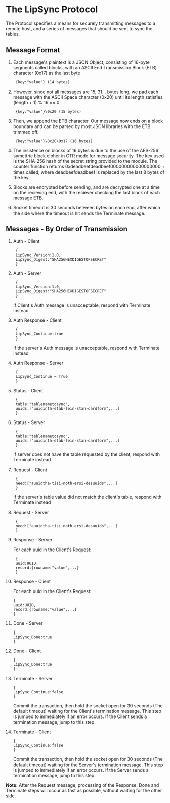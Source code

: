 The LipSync Protocol
=====================

The Protocol specifies a means for securely transmitting messages to a remote host, and a series of messages that should be sent to sync the tables.

Message Format
---------------

1. Each message's plaintext is a JSON Object, consisting of 16-byte segments called blocks, with an ASCII End Transmission Block (ETB) character (0x17) as the last byte

        {key:"value"} (14 bytes)

2. However, since not all messages are 15, 31... bytes long, we pad each message with the ASCII Space character (0x20) until its length satisfies (length + 1) % 16 == 0

        {key:"value"}\0x20 (15 bytes)

3. Then, we append the ETB character. Our message now ends on a block boundary and can be parsed by most JSON libraries with the ETB trimmed off.

        {key:"value"}\0x20\0x17 (16 bytes)

4. The insistence on blocks of 16 bytes is due to the use of the AES-256 symettric block cipher in CTR mode for message security. The key used is the SHA-256 hash of the secret string provided to the module. The counter function returns 0xdeadbeefdeadbeef000000000000000000 + times called, where deadbeefdeadbeef is replaced by the last 8 bytes of the key.

5. Blocks are encrypted before sending, and are decrypted one at a time on the recieving end, with the reciever checking the last block of each message ETB.

6. Socket timeout is 30 seconds between bytes on each end, after which the side where the timeout is hit sends the Terminate message.

Messages - By Order of Transmission
---------


1. Auth - Client

        {
        LipSync_Version:1.0,
        LipSync_Digest:"SHA256HEXDIGESTOFSECRET"
        }

2. Auth - Server

        {
        LipSync_Version:1.0,
        LipSync_Digest:"SHA256HEXDIGESTOFSECRET"
        }
    If Client's Auth message is unacceptable, respond with Terminate instead

3. Auth Response - Client

        {
        LipSync_Continue:true
        }
    If the server's Auth message is unacceptable, respond with Terminate instead

4. Auth Response - Server

        {
        LipSync_Continue = True
        }

5. Status - Client

        {
        table:"tablenametosync",
        uuids:["uuidinth-etab-lein-stan-dardform",...]
        }

6. Status - Server

        {
        table:"tablenametosync",
        uuids:["uuidinth-etab-lein-stan-dardform",...]
        }
    If server does not have the table requested by the client, respond with Terminate instead

7. Request - Client

        {
        need:["auuidtha-tisi-noth-ersi-desuuids",...]
        }
    If the server's table value did not match the client's table, respond with Terminate instead

8. Request - Server

        {
        need:["auuidtha-tisi-noth-ersi-desuuids",...]
        }

9. Response - Server

    For each uuid in the Client's Request:

        {
        uuid:UUID,
        record:{rowname:"value",...}
        }

10. Response - Client

    For each uuid in the Client's Request:

        {
        uuid:UUID,
        record:{rowname:"value",...}
        }

11. Done - Server

        {
        LipSync_Done:true
        }

12. Done - Client

        {
        LipSync_Done:true
        }

13. Terminate - Server

        {
        LipSync_Continue:false
        }
    Commit the transaction, then hold the socket open for 30 seconds (The default timeout) waiting for the Client's termination message.
    This step is jumped to immediately if an error occurs. If the Client sends a termination message, jump to this step.

14. Terminate - Client

        {
        LipSync_Continue:false
        }
    Commit the transaction, then hold the socket open for 30 seconds (The default timeout) waiting for the Server's termination message.
    This step is jumped to immediately if an error occurs. If the Server sends a termination message, jump to this step.

**Note:** After the Request message, processing of the Response, Done and Terminate steps will occur as fast as possible, without waiting for the other side.
